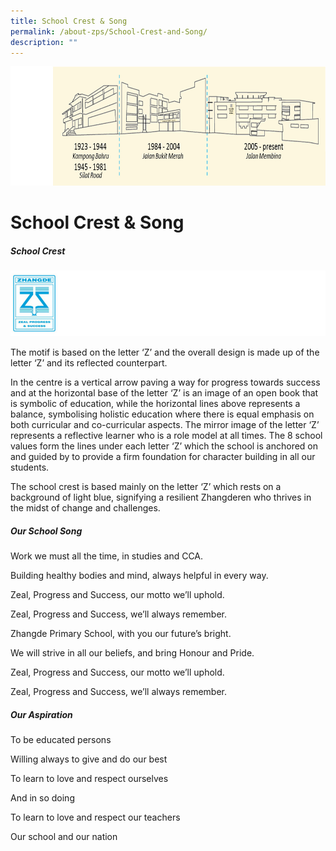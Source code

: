 ```yaml
---
title: School Crest & Song
permalink: /about-zps/School-Crest-and-Song/
description: ""
---
```

![](/images/AboutZPSSubpage.jpg)

School Crest & Song
===================

##### **School Crest**

![](/images/Schcrest.png)


The motif is based on the letter ‘Z’ and the overall design is made up of the letter ‘Z’ and its reflected counterpart.

  

In the centre is a vertical arrow paving a way for progress towards success and at the horizontal base of the letter ‘Z’ is an image of an open book that is symbolic of education, while the horizontal lines above represents a balance, symbolising holistic education where there is equal emphasis on both curricular and co-curricular aspects. The mirror image of the letter ‘Z’ represents a reflective learner who is a role model at all times. The 8 school values form the lines under each letter ‘Z’ which the school is anchored on and guided by to provide a firm foundation for character building in all our students.

  

The school crest is based mainly on the letter ‘Z’ which rests on a background of light blue, signifying a resilient Zhangderen who thrives in the midst of change and challenges.

  

##### **Our School Song**

  

Work we must all the time, in studies and CCA.

Building healthy bodies and mind, always helpful in every way.

Zeal, Progress and Success, our motto we’ll uphold.

Zeal, Progress and Success, we’ll always remember.

  

Zhangde Primary School, with you our future’s bright.

We will strive in all our beliefs, and bring Honour and Pride.

Zeal, Progress and Success, our motto we’ll uphold.

Zeal, Progress and Success, we’ll always remember.

  

##### **Our Aspiration**

  

To be educated persons

Willing always to give and do our best

To learn to love and respect ourselves

And in so doing

To learn to love and respect our teachers

Our school and our nation
